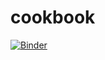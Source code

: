 # cookbook
[![Binder](https://mybinder.org/badge_logo.svg)](https://mybinder.org/v2/gh/awchisholm/cookbook.git/HEAD?urlpath=%2Fvoila%2Frender%2Fplotcookbook.ipynb)
